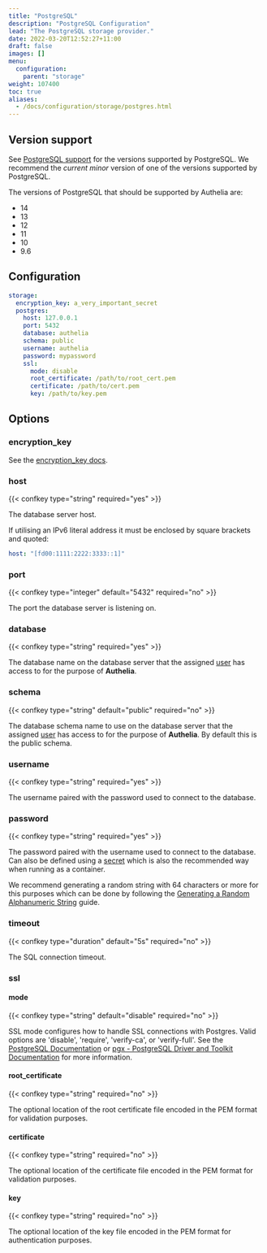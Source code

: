 ```yaml
---
title: "PostgreSQL"
description: "PostgreSQL Configuration"
lead: "The PostgreSQL storage provider."
date: 2022-03-20T12:52:27+11:00
draft: false
images: []
menu:
  configuration:
    parent: "storage"
weight: 107400
toc: true
aliases:
  - /docs/configuration/storage/postgres.html
---
```


## Version support

See [PostgreSQL support](https://www.postgresql.org/support/versioning/) for the versions supported by PostgreSQL. We
recommend the *current minor* version of one of the versions supported by PostgreSQL.

The versions of PostgreSQL that should be supported by Authelia are:

* 14
* 13
* 12
* 11
* 10
* 9.6

## Configuration

```yaml
storage:
  encryption_key: a_very_important_secret
  postgres:
    host: 127.0.0.1
    port: 5432
    database: authelia
    schema: public
    username: authelia
    password: mypassword
    ssl:
      mode: disable
      root_certificate: /path/to/root_cert.pem
      certificate: /path/to/cert.pem
      key: /path/to/key.pem
```

## Options

### encryption_key

See the [encryption_key docs](introduction.md#encryption_key).

### host

{{< confkey type="string" required="yes" >}}

The database server host.

If utilising an IPv6 literal address it must be enclosed by square brackets and quoted:

```yaml
host: "[fd00:1111:2222:3333::1]"
```

### port

{{< confkey type="integer" default="5432" required="no" >}}

The port the database server is listening on.

### database

{{< confkey type="string" required="yes" >}}

The database name on the database server that the assigned [user](#username) has access to for the purpose of
__Authelia__.

### schema

{{< confkey type="string" default="public" required="no" >}}

The database schema name to use on the database server that the assigned [user](#username) has access to for the purpose
of __Authelia__. By default this is the public schema.

### username

{{< confkey type="string" required="yes" >}}

The username paired with the password used to connect to the database.

### password

{{< confkey type="string" required="yes" >}}

The password paired with the username used to connect to the database. Can also be defined using a
[secret](../methods/secrets.md) which is also the recommended way when running as a container.

We recommend generating a random string with 64 characters or more for this purposes which can be done by following the
[Generating a Random Alphanumeric String](../miscellaneous/guides.md#generating-a-random-alphanumeric-string)
guide.

### timeout

{{< confkey type="duration" default="5s" required="no" >}}

The SQL connection timeout.

### ssl

#### mode

{{< confkey type="string" default="disable" required="no" >}}

SSL mode configures how to handle SSL connections with Postgres.
Valid options are 'disable', 'require', 'verify-ca', or 'verify-full'.
See the [PostgreSQL Documentation](https://www.postgresql.org/docs/12/libpq-ssl.html)
or [pgx - PostgreSQL Driver and Toolkit Documentation](https://pkg.go.dev/github.com/jackc/pgx?tab=doc)
for more information.

#### root_certificate

{{< confkey type="string" required="no" >}}

The optional location of the root certificate file encoded in the PEM format for validation purposes.

#### certificate

{{< confkey type="string" required="no" >}}

The optional location of the certificate file encoded in the PEM format for validation purposes.

#### key

{{< confkey type="string" required="no" >}}

The optional location of the key file encoded in the PEM format for authentication purposes.
